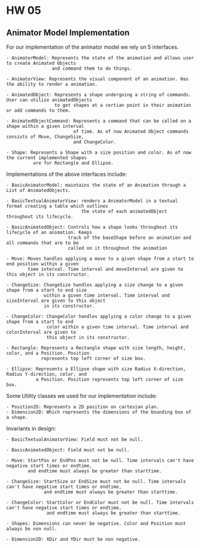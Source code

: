 # HW 05 #
## Animator Model Implementation
For our implementation of the animator model we rely on 5 interfaces.
    
    - AnimatorModel: Represents the state of the animation and allows user to create Animated Objects 
                     and command them to do things.
                     
    - AnimatorView: Represents the visual component of an animation. Has the ability to render a animation.
                     
    - AnimatedObject: Represents a shape undergoing a string of commands. User can utilize animatedObjects 
                      to get shapes at a certian point in their animation or add commands to them.
                      
    - AnimatedObjectCommand: Represents a command that can be called on a shape within a given interval 
                             of time. As of now Animated Object commands consists of Move, ChangeSize, 
                             and ChangeColor.
                             
    - Shape: Represents a Shape with a size position and color. As of now the current implemented shapes 
              are for Rectangle and Ellipse.
              
              
Implementations of the above interfaces include:

    - BasicAnimatorModel: maintains the state of an Animation through a List of AnimatedObjects.
    
    - BasicTextualAnimatorView: renders a AnimatorModel in a textual format creating a table which outlines
                                the state of each animatedObject throughout its lifecycle. 
    
    - BasicAnimatedObject: Controls how a shape looks throughout its lifecycle of an animation. Keeps 
                           track of the baseShape before an animation and all commands that are to be 
                           called on it throughout the animation
                           
    - Move: Moves handles applying a move to a given shape from a start to end position within a given 
            time interval. Time interval and moveInterval are given to this object in its constructor.
            
    - ChangeSize: ChangeSize handles applying a size change to a given shape from a start to end size 
                  within a given time interval. Time interval and sizeInterval are given to this object 
                  in its constructor.
                  
    - ChangeColor: ChangeColor handles applying a color change to a given shape from a start to end 
                   color within a given time interval. Time interval and colorInterval are given to 
                   this object in its constructor.
                   
    - Rectangle: Represents a Rectangle shape with size length, height, color, and a Position. Position 
                 represents top left corner of size box.
                 
    - Ellipse: Represents a Ellipse shape with size Radius X-direction, Radius Y-direction, color, and 
               a Position. Position represents top left corner of size box.


Some Utility classes we used for our implementation include:

    - Position2D: Represents a 2D position on cartesian plan.
    - Dimension2D: Which represents the dimensions of the bounding box of a shape.
    
Invariants in design:

    - BasicTextualAnimatorView: Field must not be null.
    
    - BasicAnimatedObject: Field must not be null.
    
    - Move: StartPos or EndPos must not be null. Time intervals can't have negative start times or endtime, 
            and endtime must always be greater than starttime.
            
    - ChangeSize: StartSize or EndSize must not be null. Time intervals can't have negative start times or endtime, 
                  and endtime must always be greater than starttime.
                
    - ChangeColor: StartColor or EndColor must not be null. Time intervals can't have negative start times or endtime, 
                   and endtime must always be greater than starttime.
                   
    - Shapes: Dimensions can never be negative. Color and Position must always be non null.
                   
    - Dimension2D: XDir and YDir must be non negative.
